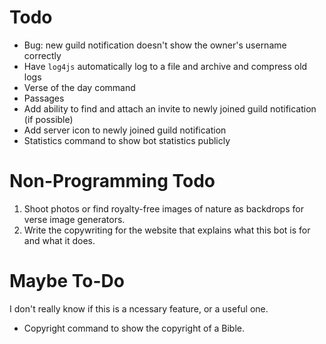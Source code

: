 # Todo

* Bug: new guild notification doesn't show the owner's username correctly
* Have `log4js` automatically log to a file and archive and compress old logs
* Verse of the day command
* Passages
* Add ability to find and attach an invite to newly joined guild notification (if possible)
* Add server icon to newly joined guild notification
* Statistics command to show bot statistics publicly

# Non-Programming Todo

1. Shoot photos or find royalty-free images of nature as backdrops for verse image generators.
2. Write the copywriting for the website that explains what this bot is for and what it does.

# Maybe To-Do

I don't really know if this is a ncessary feature, or a useful one.

* Copyright command to show the copyright of a Bible.

